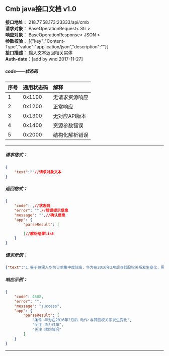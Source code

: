 ## Cmb java接口文档 v1.0

**接口地址**： 218.77.58.173:23333/api/cmb <br>
**请求对象**： BaseOperationRequest< Str >  <br>
**响应对象**： BaseOperationResponse< JSON  >  <br>
**参数校验**： [{"key":"Content-Type","value":"application/json","description":""}]   <br>
**接口描述**： 输入文本返回相关实体    <br>
**Auth-date**：[add by wnd 2017-11-27]  <br>


#####   code——状态码

|序号|通用状态码|解释|
|:----    |:----    |:---|
| 1 |0x1100 |  无请求资源响应  |
| 2 |0x1200  |  正常响应  |
| 3 |0x1300  |  无对应API版本  |
| 4 |0x1400  |  资源参数错误  |
| 5 |0x2000  |  结构化解析错误  |
----------


#####   请求格式：
```JSON
{
    "text":""//请求对象文本
}

```

#####   返回格式：
```JSON
{
    "code": ,//状态码
    "error": "",//错误提示信息
    "message": "",//确认信息
    "app": {
        "parseResult": [

        ]//解析结果list
    }
}

```

#####   请求示例：
```JSON
{"text":"1.鉴于担保人华为订单集中度较高，华为在2016年2月后与其股权关系发生变化，需关注华为订单及续约情况。"}
```

#####   响应示例：
```JSON
{
    "code": 4608,
    "error": "",
    "message": "success",
    "app": {
        "parseResult": [
            "条件:华为在2016年2月后 动作:与其股权关系发生变化",
            "关注 华为订单",
            "关注 续约情况"
        ]
    }
}

```
***


